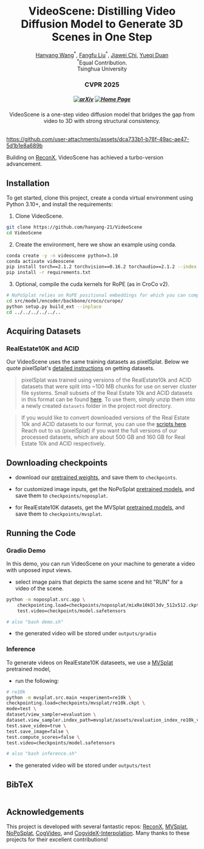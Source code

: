 <p align="center">
  <h1 align="center">VideoScene: Distilling Video Diffusion Model to Generate 3D Scenes in One Step</h1>
  <p align="center">
    <a href="https://hanyang-21.github.io/">Hanyang Wang</a><sup>*</sup>,
    <a href="https://liuff19.github.io/">Fangfu Liu</a><sup>*</sup>,
    <a href="https://github.com/hanyang-21/VideoScene">Jiawei Chi</a>,
    <a href="https://duanyueqi.github.io/">Yueqi Duan</a>
    <br>
    <sup>*</sup>Equal Contribution.
    <br>
    Tsinghua University
  </p>
  <h3 align="center">CVPR 2025</h3>
  <h5 align="center">

[![arXiv](https://img.shields.io/badge/Arxiv-2403.20309-b31b1b.svg?logo=arXiv)](https://arxiv.org/abs/2403.20309) 
[![Home Page](https://img.shields.io/badge/Project-Website-green.svg)](https://hanyang-21.github.io/VideoScene)
</h5>
  <!-- <h3 align="center"><a href="https://arxiv.org/abs/">Paper</a> | <a href="">Project Page</a> | <a href="">Pretrained Models</a> </h3> -->
<!--   <div align="center">
    <a href="https://news.ycombinator.com/item?id=41222655">
      <img
        alt="Featured on Hacker News"
        src="https://hackerbadge.vercel.app/api?id=41222655&type=dark"
      />
    </a>
  </div> -->

</p>

<div align="center">
VideoScene is a one-step video diffusion model that bridges the gap from video to 3D with strong structural consistency.
</div>
</br>


https://github.com/user-attachments/assets/dca733b1-b78f-49ac-ae47-5d1b1e8a689b

Building on [ReconX](https://github.com/liuff19/ReconX), VideoScene has achieved a turbo-version advancement.



## Installation

To get started, clone this project, create a conda virtual environment using Python 3.10+, and install the requirements:

1. Clone VideoScene.
```bash
git clone https://github.com/hanyang-21/VideoScene
cd VideoScene
```

2. Create the environment, here we show an example using conda.
```bash
conda create -y -n videoscene python=3.10
conda activate videoscene
pip install torch==2.1.2 torchvision==0.16.2 torchaudio==2.1.2 --index-url https://download.pytorch.org/whl/cu118
pip install -r requirements.txt
```

3. Optional, compile the cuda kernels for RoPE (as in CroCo v2).
```bash
# NoPoSplat relies on RoPE positional embeddings for which you can compile some cuda kernels for faster runtime.
cd src/model/encoder/backbone/croco/curope/
python setup.py build_ext --inplace
cd ../../../../../..
```

## Acquiring Datasets

### RealEstate10K and ACID

Our VideoScene uses the same training datasets as pixelSplat. Below we quote pixelSplat's [detailed instructions](https://github.com/dcharatan/pixelsplat?tab=readme-ov-file#acquiring-datasets) on getting datasets.

> pixelSplat was trained using versions of the RealEstate10k and ACID datasets that were split into ~100 MB chunks for use on server cluster file systems. Small subsets of the Real Estate 10k and ACID datasets in this format can be found [here](https://drive.google.com/drive/folders/1joiezNCyQK2BvWMnfwHJpm2V77c7iYGe?usp=sharing). To use them, simply unzip them into a newly created `datasets` folder in the project root directory.

> If you would like to convert downloaded versions of the Real Estate 10k and ACID datasets to our format, you can use the [scripts here](https://github.com/dcharatan/real_estate_10k_tools). Reach out to us (pixelSplat) if you want the full versions of our processed datasets, which are about 500 GB and 160 GB for Real Estate 10k and ACID respectively.

## Downloading checkpoints

* download our [pretrained weights](https://drive.google.com/drive/folders/1FB5Rpr4uEVo9U2BBXai1Fc57kHDpp5yj), and save them to `checkpoints`.

* for customized image inputs, get the NoPoSplat [pretrained models](https://huggingface.co/botaoye/NoPoSplat/resolve/main/mixRe10kDl3dv_512x512.ckpt), and save them to `checkpoints/noposplat`.


* for RealEstate10K datasets, get the MVSplat [pretrained models](https://drive.google.com/drive/folders/14_E_5R6ojOWnLSrSVLVEMHnTiKsfddjU), and save them to `checkpoints/mvsplat`.

## Running the Code

### Gradio Demo
In this demo, you can run VideoScene on your machine to generate a video with unposed input views.

* select image pairs that depicts the same scene and hit "RUN" for a video of the scene.

```bash
python -m noposplat.src.app \
    checkpointing.load=checkpoints/noposplat/mixRe10kDl3dv_512x512.ckpt \
    test.video=checkpoints/model.safetensors

# also "bash demo.sh"
```
* the generated video will be stored under `outputs/gradio`

### Inference

To generate videos on RealEstate10K dataseets, we use a [MVSplat](https://github.com/donydchen/mvsplat) pretrained model,

* run the following:

```bash
# re10k
python -m mvsplat.src.main +experiment=re10k \
checkpointing.load=checkpoints/mvsplat/re10k.ckpt \
mode=test \
dataset/view_sampler=evaluation \
dataset.view_sampler.index_path=mvsplat/assets/evaluation_index_re10k_video.json \
test.save_video=true \
test.save_image=false \
test.compute_scores=false \
test.video=checkpoints/model.safetensors

# also "bash inference.sh"
```

* the generated video will be stored under `outputs/test`


## BibTeX

```bibtex

```

## Acknowledgements

This project is developed with several fantastic repos: [ReconX](https://github.com/liuff19/ReconX), [MVSplat](https://github.com/donydchen/mvsplat), [NoPoSplat](https://github.com/cvg/NoPoSplat), [CogVideo](https://github.com/THUDM/CogVideo), and [CogvideX-Interpolation](https://github.com/feizc/CogvideX-Interpolation). Many thanks to these projects for their excellent contributions!
